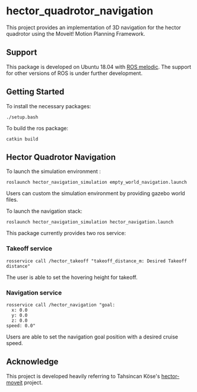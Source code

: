 # hector_quadrotor_navigation
This project provides an implementation of 3D navigation for the hector quadrotor using the Moveit! Motion Planning Framework.

## Support
This package is developed on Ubuntu 18.04 with [ROS melodic](http://wiki.ros.org/Installation/Ubuntu). The support for other versions of ROS is under further development.

## Getting Started
To install the necessary packages:

```Shell
./setup.bash
```

To build the ros package: 

```Shell
catkin build
```

## Hector Quadrotor Navigation
To launch the simulation environment : 
```Shell
roslaunch hector_navigation_simulation empty_world_navigation.launch
```
Users can custom the simulation environment by providing gazebo world files.

To launch the navigation stack:
```Shell
roslaunch hector_navigation_simulation hector_navigation.launch
```

This package currently provides two ros service:

### Takeoff service
```Shell
rosservice call /hector_takeoff "takeoff_distance_m: Desired Takeoff distance"
```
The user is able to set the hovering height for takeoff.

### Navigation service
```Shell
rosservice call /hector_navigation "goal:
  x: 0.0
  y: 0.0
  z: 0.0
speed: 0.0"
```
Users are able to set the navigation goal position with a desired cruise speed.

## Acknowledge

This project is developed heavily referring to Tahsincan Köse's [hector-moveit](https://github.com/tahsinkose/hector-moveit
) project.
